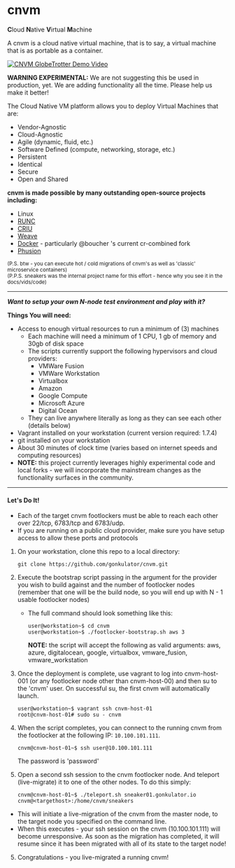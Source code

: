 # cnvm

<b>C</b>loud <b>N</b>ative <b>V</b>irtual <b>M</b>achine

A cnvm is a cloud native virtual machine, that is to say, a virtual machine that is as portable as a container.

[![CNVM GlobeTrotter Demo Video](http://img.youtube.com/vi/XWYcFxNaNnk/0.jpg)](http://www.youtube.com/watch?v=XWYcFxNaNnk)


<b>WARNING EXPERIMENTAL:</b>  We are not suggesting this be used in production, yet.  We are adding functionality all the time.  Please help us make it better!

The Cloud Native VM platform allows you to deploy Virtual Machines that are:
 
- Vendor-Agnostic
- Cloud-Agnostic
- Agile (dynamic, fluid, etc.)
- Software Defined (compute, networking, storage, etc.)
- Persistent
- Identical
- Secure
- Open and Shared

<b>cnvm is made possible by many outstanding open-source projects including:</b>

- Linux
- [RUNC](https://github.com/opencontainers/runc)
- [CRIU](http://www.criu.org)
- [Weave](http://weave.works)
- [Docker](http://docker.io)  - particularly @boucher 's current cr-combined fork
- [Phusion](https://github.com/phusion/baseimage-docker)

<sub>(P.S. btw - you can execute hot / cold migrations of cnvm's as well as 'classic' microservice containers)</sub>  
<sub>(P.P.S. sneakers was the internal project name for this effort - hence why you see it in the docs/vids/code)</sub>

-----


***Want to setup your own N-node test environment and play with it?***

**Things You will need:**

- Access to enough virtual resources to run a minimum of (3) machines
  - Each machine will need a minimum of 1 CPU, 1 gb of memory and 30gb of disk space
  - The scripts currently support the following hypervisors and cloud providers:
    - VMWare Fusion
    - VMWare Workstation
    - Virtualbox
    - Amazon 
    - Google Compute
    - Microsoft Azure
    - Digital Ocean
  - They can live anywhere literally as long as they can see each other (details below)
- Vagrant installed on your workstation (current version required: 1.7.4)
- git installed on your workstation
- About 30 minutes of clock time (varies based on internet speeds and computing resources) 
- <b>NOTE:</b> this project currently leverages highly experimental code and local forks - we will incorporate the mainstream changes as the functionality surfaces in the community.

-----

#### Let's Do It!

- Each of the target cnvm footlockers must be able to reach each other over 22/tcp, 6783/tcp and 6783/udp. 
 - If you are running on a public cloud provider, make sure you have setup access to allow these ports and protocols

1. On your workstation, clone this repo to a local directory:

    ```
    git clone https://github.com/gonkulator/cnvm.git
    ```
2. Execute the bootstrap script passing in the argument for the provider you wish to build against and the number of footlocker nodes (remember that one will be the build node, so you will end up with N - 1 usable footlocker nodes)

    -  The full command should look something like this:

        ```
        user@workstation~$ cd cnvm
        user@workstation~$ ./footlocker-bootstrap.sh aws 3
        ```
        <b>NOTE:</b> the script will accept the following as valid arguments: aws, azure, digitalocean, google, virtualbox, vmware_fusion, vmware_workstation

3. Once the deployment is complete, use vagrant to log into cnvm-host-001 (or any footlocker node other than cnvm-host-00) and then su to the 'cnvm' user. On successful su, the first cnvm will automatically launch.  

    ```shell
    user@workstation~$ vagrant ssh cnvm-host-01
    root@cnvm-host-01# sudo su - cnvm
    ```

4. When the script completes, you can connect to the running cnvm from the footlocker at the following IP: `10.100.101.111`.

    ```shell
    cnvm@cnvm-host-01~$ ssh user@10.100.101.111
    ```
    The password is 'password'

5. Open a second ssh session to the cnvm footlocker node.  And teleport (live-migrate) it to one of the other nodes.  To do this simply:

    ```shell
    cnvm@cnvm-host-01~$ ./teleport.sh sneaker01.gonkulator.io cnvm@<targethost>:/home/cnvm/sneakers
    ```
  - This will initiate a live-migration of the cnvm from the master node, to the target node you specified on the command line.
  - When this executes - your ssh session on the cnvm (10.100.101.111) will become unresponsive. As soon as the migration has completed, it will resume since it has been migrated with all of its state to the target node!

5. Congratulations - you live-migrated a running cnvm!


